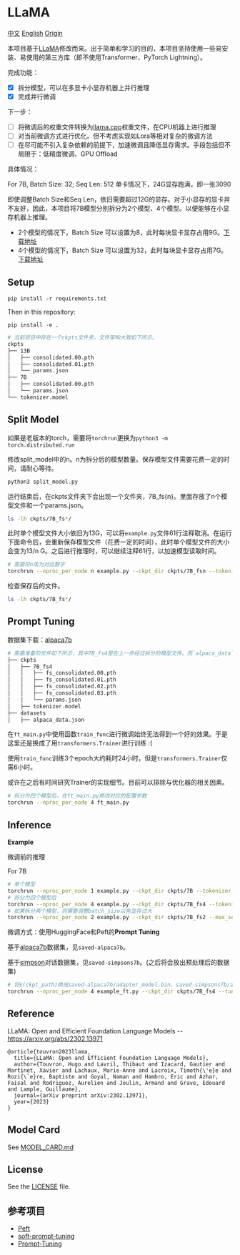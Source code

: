 # LLaMA 

[中文](README.md) [English](README.EN.md) [Origin](README.LLaMA.md)

本项目基于[LLaMA](https://github.com/facebookresearch/llama)修改而来。出于简单和学习的目的，本项目坚持使用一些易安装、易使用的第三方库（即不使用Transformer、PyTorch Lightning）。

完成功能：

- [x] 拆分模型，可以在多显卡小显存机器上并行推理
- [x] 完成并行微调

下一步：

- [ ] 将微调后的权重文件转换为[llama.cpp](https://github.com/ggerganov/llama.cpp)权重文件，在CPU机器上进行推理
- [ ] 对当前微调方式进行优化。但不考虑实现如Lora等相对复杂的微调方法
- [ ] 在尽可能不引入复杂依赖的前提下，加速微调且降低显存需求。手段包括但不局限于：低精度微调、GPU Offload

具体情况：

For 7B, Batch Size: 32; Seq Len: 512
单卡情况下，24G显存跑满，即一张3090

即使调整Batch Size和Seq Len，依旧需要超过12G的显存。对于小显存的显卡并不友好，因此，本项目将7B模型分别拆分为2个模型、4个模型。以便能够在小显存机器上推理。

- 2个模型的情况下，Batch Size 可以设置为8，此时每块显卡显存占用9G。[下载地址](https://huggingface.co/wnma3mz/llama_fs2_7B/tree/main)
- 4个模型的情况下，Batch Size 可以设置为32，此时每块显卡显存占用7G。[下载地址](https://huggingface.co/wnma3mz/llama_fs4_7B/tree/main)


## Setup

```
pip install -r requirements.txt
```
Then in this repository:
```
pip install -e .
```


```bash
# 当前项目中存在一个ckpts文件夹，文件架构大致如下所示。
ckpts
├── 13B
│   ├── consolidated.00.pth
│   ├── consolidated.01.pth
│   └── params.json
├── 7B
│   ├── consolidated.00.pth
│   └── params.json
└── tokenizer.model
```

## Split Model

如果是老版本的torch，需要将`torchrun`更换为`python3 -m torch.distributed.run`

修改split_model中的n。n为拆分后的模型数量。保存模型文件需要花费一定的时间，请耐心等待。
```bash
python3 split_model.py
```

运行结束后，在ckpts文件夹下会出现一个文件夹，7B_fs{n}。里面存放了n个模型文件和一个params.json。

```bash
ls -lh ckpts/7B_fs*/
```

此时单个模型文件大小依旧为13G，可以将`example.py`文件61行注释取消。在运行下面命令后，会重新保存模型文件（花费一定的时间），此时单个模型文件的大小会变为13/n G。之后进行推理时，可以继续注释61行，以加速模型读取时间。
```bash
# 需要将n改为对应数字
torchrun --nproc_per_node n example.py --ckpt_dir ckpts/7B_fsn --tokenizer_path ckpts/tokenizer.model
```

检查保存后的文件。
```bash
ls -lh ckpts/7B_fs*/
```

## Prompt Tuning

数据集下载：[alpaca7b](https://github.com/tatsu-lab/stanford_alpaca/blob/main/alpaca_data.json)

```bash
# 需要准备的文件如下所示，其中7B_fs4是在上一步经过拆分的模型文件。而`alpaca_data`是数据集
├── ckpts
│   ├── 7B_fs4
│   │   ├── fs_consolidated.00.pth
│   │   ├── fs_consolidated.01.pth
│   │   ├── fs_consolidated.02.pth
│   │   ├── fs_consolidated.03.pth
│   │   └── params.json
│   ├── tokenizer.model
├── datasets
│   ├── alpaca_data.json
```

在`ft_main.py`中使用函数`train_func`进行微调始终无法得到一个好的效果。于是这里还是换成了用`transformers.Trainer`进行训练 :(

使用`train_func`训练3个epoch大约耗时24小时，但是`transformers.Trainer`仅需6小时。

或许在之后有时间研究Trainer的实现细节。目前可以排除与优化器的相关因素。


```bash
# 拆分为四个模型后，在ft_main.py修改对应的配置参数
torchrun --nproc_per_node 4 ft_main.py 
```

## Inference

**Example**

微调前的推理

For 7B
```bash
# 单个模型
torchrun --nproc_per_node 1 example.py --ckpt_dir ckpts/7B --tokenizer_path ckpts/tokenizer.model
# 拆分为四个模型后
torchrun --nproc_per_node 4 example.py --ckpt_dir ckpts/7B_fs4 --tokenizer_path ckpts/tokenizer.model
# 如果拆分两个模型，则需要调整batch_size以免显存过大
torchrun --nproc_per_node 2 example.py --ckpt_dir ckpts/7B_fs2 --max_seq_len 512 --max_batch_size 5 --tokenizer_path ckpts/tokenizer.model
```

微调方式：使用HuggingFace和Peft的**Prompt Tuning**

基于[alpaca7b](https://github.com/tatsu-lab/stanford_alpaca/blob/main/alpaca_data.json)数据集，见`saved-alpaca7b`。

基于[simpson](https://replicate.com/blog/fine-tune-llama-to-speak-like-homer-simpson)对话数据集，见`saved-simpsons7b`。(之后将会放出预处理后的数据集)

```bash
# 将$(ckpt_path)换成saved-alpaca7b/adapter_model.bin、saved-simpsons7b/adapter_model.bin
torchrun --nproc_per_node 4 example_ft.py --ckpt_dir ckpts/7B_fs4 --tuning_ckpt_path $(ckpt_path) --tokenizer_path ckpts/tokenizer.model
```


## Reference

LLaMA: Open and Efficient Foundation Language Models -- https://arxiv.org/abs/2302.13971

```
@article{touvron2023llama,
  title={LLaMA: Open and Efficient Foundation Language Models},
  author={Touvron, Hugo and Lavril, Thibaut and Izacard, Gautier and Martinet, Xavier and Lachaux, Marie-Anne and Lacroix, Timoth{\'e}e and Rozi{\`e}re, Baptiste and Goyal, Naman and Hambro, Eric and Azhar, Faisal and Rodriguez, Aurelien and Joulin, Armand and Grave, Edouard and Lample, Guillaume},
  journal={arXiv preprint arXiv:2302.13971},
  year={2023}
}
```

## Model Card
See [MODEL_CARD.md](MODEL_CARD.md)

## License
See the [LICENSE](LICENSE) file.


## 参考项目

- [Peft](https://github.com/huggingface/peft)
- [soft-prompt-tuning](https://github.com/kipgparker/soft-prompt-tuning/)
- [Prompt-Tuning](https://github.com/mkshing/Prompt-Tuning/)

